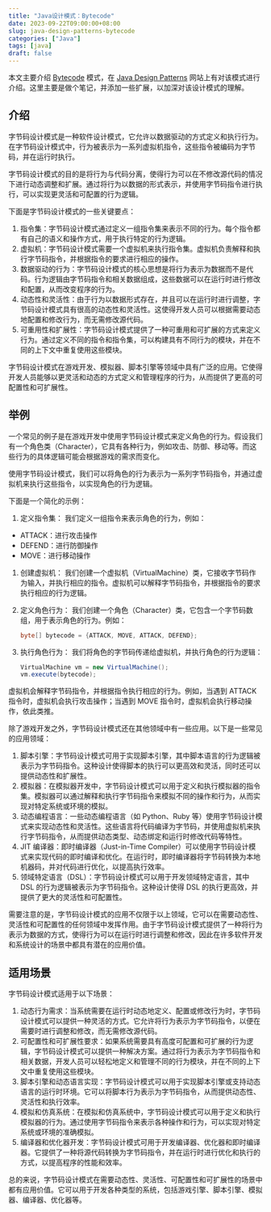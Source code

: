 ```yaml
---
title: "Java设计模式：Bytecode"
date: 2023-09-22T09:00:00+08:00
slug: java-design-patterns-bytecode
categories: ["Java"]
tags: [java]
draft: false
---
```


本文主要介绍 [Bytecode](https://java-design-patterns.com/zh/patterns/bytecode/) 模式，在 [Java Design Patterns](https://java-design-patterns.com/) 网站上有对该模式进行介绍。这里主要是做个笔记，并添加一些扩展，以加深对该设计模式的理解。

## 介绍

字节码设计模式是一种软件设计模式，它允许以数据驱动的方式定义和执行行为。在字节码设计模式中，行为被表示为一系列虚拟机指令，这些指令被编码为字节码，并在运行时执行。

字节码设计模式的目的是将行为与代码分离，使得行为可以在不修改源代码的情况下进行动态调整和扩展。通过将行为以数据的形式表示，并使用字节码指令进行执行，可以实现更灵活和可配置的行为逻辑。

下面是字节码设计模式的一些关键要点：

1. 指令集：字节码设计模式通过定义一组指令集来表示不同的行为。每个指令都有自己的语义和操作方式，用于执行特定的行为逻辑。
2. 虚拟机：字节码设计模式需要一个虚拟机来执行指令集。虚拟机负责解释和执行字节码指令，并根据指令的要求进行相应的操作。
3. 数据驱动的行为：字节码设计模式的核心思想是将行为表示为数据而不是代码。行为逻辑由字节码指令和相关数据组成，这些数据可以在运行时进行修改和配置，从而改变程序的行为。
4. 动态性和灵活性：由于行为以数据形式存在，并且可以在运行时进行调整，字节码设计模式具有很高的动态性和灵活性。这使得开发人员可以根据需要动态地配置和修改行为，而无需修改源代码。
5. 可重用性和扩展性：字节码设计模式提供了一种可重用和可扩展的方式来定义行为。通过定义不同的指令和指令集，可以构建具有不同行为的模块，并在不同的上下文中重复使用这些模块。

字节码设计模式在游戏开发、模拟器、脚本引擎等领域中具有广泛的应用。它使得开发人员能够以更灵活和动态的方式定义和管理程序的行为，从而提供了更高的可配置性和可扩展性。

## 举例

一个常见的例子是在游戏开发中使用字节码设计模式来定义角色的行为。假设我们有一个角色类（Character），它具有各种行为，例如攻击、防御、移动等。而这些行为的具体逻辑可能会根据游戏的需求而变化。

使用字节码设计模式，我们可以将角色的行为表示为一系列字节码指令，并通过虚拟机来执行这些指令，以实现角色的行为逻辑。

下面是一个简化的示例：

1. 定义指令集：
   我们定义一组指令来表示角色的行为，例如：

- ATTACK：进行攻击操作
- DEFEND：进行防御操作
- MOVE：进行移动操作

1. 创建虚拟机：
   我们创建一个虚拟机（VirtualMachine）类，它接收字节码作为输入，并执行相应的指令。虚拟机可以解释字节码指令，并根据指令的要求执行相应的行为逻辑。

2. 定义角色行为：
   我们创建一个角色（Character）类，它包含一个字节码数组，用于表示角色的行为。例如：

   ```java
   byte[] bytecode = {ATTACK, MOVE, ATTACK, DEFEND};
   ```

3. 执行角色行为：
   我们将角色的字节码传递给虚拟机，并执行角色的行为逻辑：

   ```java
   VirtualMachine vm = new VirtualMachine();
   vm.execute(bytecode);
   ```

虚拟机会解释字节码指令，并根据指令执行相应的行为。例如，当遇到 ATTACK 指令时，虚拟机会执行攻击操作；当遇到 MOVE 指令时，虚拟机会执行移动操作，依此类推。

除了游戏开发之外，字节码设计模式还在其他领域中有一些应用。以下是一些常见的应用领域：

1. 脚本引擎：字节码设计模式可用于实现脚本引擎，其中脚本语言的行为逻辑被表示为字节码指令。这种设计使得脚本的执行可以更高效和灵活，同时还可以提供动态性和扩展性。
2. 模拟器：在模拟器开发中，字节码设计模式可以用于定义和执行模拟器的指令集。模拟器可以通过解释和执行字节码指令来模拟不同的操作和行为，从而实现对特定系统或环境的模拟。
3. 动态编程语言：一些动态编程语言（如 Python、Ruby 等）使用字节码设计模式来实现动态性和灵活性。这些语言将代码编译为字节码，并使用虚拟机来执行字节码指令，从而提供动态类型、动态绑定和运行时修改代码等特性。
4. JIT 编译器：即时编译器（Just-in-Time Compiler）可以使用字节码设计模式来实现代码的即时编译和优化。在运行时，即时编译器将字节码转换为本地机器码，并对代码进行优化，以提高执行效率。
5. 领域特定语言（DSL）：字节码设计模式可以用于开发领域特定语言，其中 DSL 的行为逻辑被表示为字节码指令。这种设计使得 DSL 的执行更高效，并提供了更大的灵活性和可配置性。

需要注意的是，字节码设计模式的应用不仅限于以上领域，它可以在需要动态性、灵活性和可配置性的任何领域中发挥作用。由于字节码设计模式提供了一种将行为表示为数据的方式，使得行为可以在运行时进行调整和修改，因此在许多软件开发和系统设计的场景中都具有潜在的应用价值。

## 适用场景

字节码设计模式适用于以下场景：

1. 动态行为需求：当系统需要在运行时动态地定义、配置或修改行为时，字节码设计模式可以提供一种灵活的方式。它允许将行为表示为字节码指令，以便在需要时进行调整和修改，而无需修改源代码。
2. 可配置性和可扩展性要求：如果系统需要具有高度可配置和可扩展的行为逻辑，字节码设计模式可以提供一种解决方案。通过将行为表示为字节码指令和相关数据，开发人员可以轻松地定义和管理不同的行为模块，并在不同的上下文中重复使用这些模块。
3. 脚本引擎和动态语言实现：字节码设计模式可以用于实现脚本引擎或支持动态语言的运行时环境。它可以将脚本行为表示为字节码指令，从而提供动态性、灵活性和执行效率。
4. 模拟和仿真系统：在模拟和仿真系统中，字节码设计模式可以用于定义和执行模拟器的行为。通过使用字节码指令来表示各种操作和行为，可以实现对特定系统或环境的准确模拟。
5. 编译器和优化器开发：字节码设计模式可用于开发编译器、优化器和即时编译器。它提供了一种将源代码转换为字节码指令，并在运行时进行优化和执行的方式，以提高程序的性能和效率。

总的来说，字节码设计模式在需要动态性、灵活性、可配置性和可扩展性的场景中都有应用价值。它可以用于开发各种类型的系统，包括游戏引擎、脚本引擎、模拟器、编译器、优化器等。
